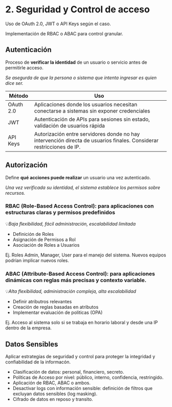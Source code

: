 # 2. Seguridad y Control de acceso

Uso de OAuth 2.0, JWT o API Keys según el caso.

Implementación de RBAC o ABAC para control granular.

## Autenticación

Proceso de **verificar la identidad** de un usuario o servicio antes de permitirle acceso.

_Se asegurda de que la persona o sistema que intenta ingresar es quien dice ser._

| Método    | Uso                                                                                                                  |
| --------- | -------------------------------------------------------------------------------------------------------------------- |
| OAuth 2.0 | Aplicaciones donde los usuarios necesitan conectarse a sistemas sin exponer credenciales                             |
| JWT       | Autenticación de APIs para sesiones sin estado, validación de usuarios rápida                                        |
| API Keys  | Autorización entre servidores donde no hay intervención directa de usuarios finales. Considerar restricciones de IP. |

## Autorización

Define **qué acciones puede realizar** un usuario una vez autenticado.

_Una vez verificada su identidad, el sistema establece los permisos sobre recursos._

### RBAC (Role-Based Access Control): para aplicaciones con estructuras claras y permisos predefinidos

💡*Baja flexibilidad, fácil administración, escalabilidad limitada*

- Definición de Roles
- Asignación de Permisos a Rol
- Asociación de Roles a Usuarios

Ej. Roles Admin, Manager, User para el manejo del sistema. Nuevos equipos podrian implicar nuevos roles.

### ABAC (Attribute-Based Access Control): para aplicaciones dinámicas con reglas más precisas y contexto variable.

💡*Alta flexibilidad, administración compleja, alta escalabilidad*

- Definir atributros relevantes
- Creación de reglas basadas en atributos
- Implementar evaluación de politicas (OPA)

Ej. Acceso al sistema solo si se trabaja en horario laboral y desde una IP dentro de la empresa.

## Datos Sensibles

Aplicar estrategias de seguridad y control para proteger la integridad y confiabilidad de la informacón.

- Clasificación de datos: personal, financiero, secreto.
- Políticas de Acceso por nivel: público, interno, confidencia, restringido.
- Aplicación de RBAC, ABAC o ambos.
- Desactivar logs con información sensible: definición de filtros que excluyan datos sensibles (log masking).
- Cifrado de datos en reposo y transito.
